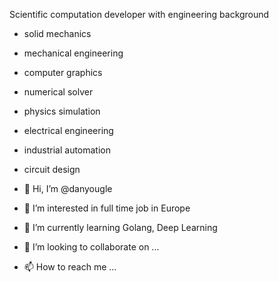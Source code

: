 Scientific computation developer with engineering background

- solid mechanics
- mechanical engineering
- computer graphics
- numerical solver
- physics simulation
- electrical engineering
- industrial automation
- circuit design

- 👋 Hi, I’m @danyougle
- 👀 I’m interested in full time job in Europe
- 🌱 I’m currently learning Golang, Deep Learning
- 💞️ I’m looking to collaborate on ...
- 📫 How to reach me ...

<!---
danyougle/danyougle is a ✨ special ✨ repository because its `README.md` (this file) appears on your GitHub profile.
You can click the Preview link to take a look at your changes.
--->
